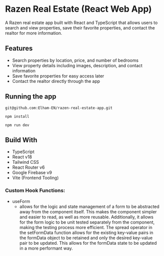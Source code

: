 # Razen Real Estate (React Web App)

A Razen real estate app built with React and TypeScript that allows users to search and view properties, save their favorite properties, and contact the realtor for more information.

## Features

- Search properties by location, price, and number of bedrooms
- View property details including images, description, and contact information
- Save favorite properties for easy access later
- Contact the realtor directly through the app

## Running the app

```
git@github.com:Elham-EN/razen-real-estate-app.git
```

```
npm install
```

```
npm run dev
```

## Build With

- TypeScript
- React v18
- Tailwind CSS
- React Router v6
- Google Firebase v9
- Vite (Frontend Tooling)

### Custom Hook Functions:

- useForm
  - allows for the logic and state management of a form to be abstracted away from the component itself. This makes the component simpler and easier to read, as well as more reusable. Additionally, it allows for the form logic to be unit tested separately from the component, making the testing process more efficient. The spread operator in the setFormData function allows for the existing key-value pairs in the formData object to be retained and only the desired key-value pair to be updated. This allows for the formData state to be updated in a more performant way.
